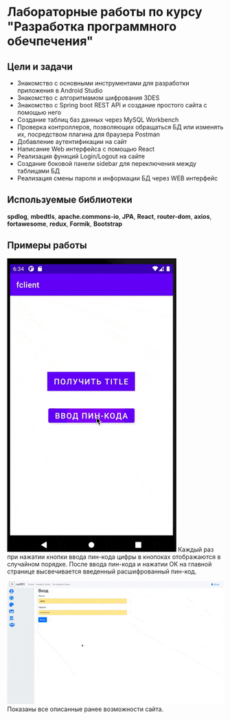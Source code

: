 # Лабораторные работы по курсу "Разработка программного обечпечения"
## Цели и задачи
- Знакомство с основными инструментами для разработки приложения в Android Studio
- Знакомство с алгоритмамом шифрования 3DES
- Знакомство с Spring boot REST API и создание простого сайта с помощью него
- Создание таблиц баз данных через MySQL Workbench
- Проверка контроллеров, позволяющих обращаться БД или изменять их, посредством плагина для браузера Postman
- Добавление аутентификации на сайт
- Написание Web интерфейса с помощью React
- Реализация функций Login/Logout на сайте
- Создание боковой панели sidebar для переключения между таблицами БД
- Реализация смены пароля и информации БД через WEB интерфейс

## Используемые библиотеки
__spdlog__, __mbedtls__, __apache.commons-io__,  __JPA__, __React__, __router-dom__, __axios__, __fortawesome__, __redux__, __Formik__, __Bootstrap__

## Примеры работы

![Пример работы пинкода](./gifs/Пример_работы_пинкода.gif)
Каждый раз при нажатии кнопки ввода пин-кода цифры в кнопоках отображаются в случайном порядке. После ввода пин-кода и нажатии OK на главной странице высвечивается введенный расшифрованный пин-код.

![Пример работы сайта](./gifs/Пример_работы_сайта.gif)
Показаны все описанные ранее возможности сайта.